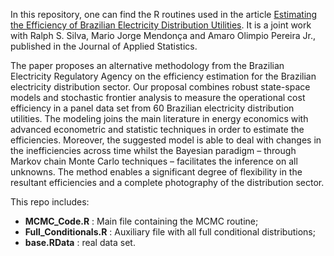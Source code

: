 In this repository, one can find the R routines used in the article [Estimating the Efficiency of Brazilian Electricity Distribution Utilities](https://doi.org/10.1080/02664763.2021.1890000). It is a joint work with Ralph S. Silva, Mario Jorge Mendonça and Amaro Olimpio Pereira Jr., published in the Journal of Applied Statistics.

The paper proposes an alternative methodology from the Brazilian Electricity Regulatory Agency on the efficiency estimation for the Brazilian electricity distribution sector. Our proposal combines robust state-space models and stochastic frontier analysis to measure the operational cost efficiency in a panel data set from 60 Brazilian electricity distribution utilities. The modeling joins the main literature in energy economics with advanced econometric and statistic techniques in order to estimate the efficiencies. Moreover, the suggested model is able to deal with changes in the inefficiencies across time whilst the Bayesian paradigm – through Markov chain Monte Carlo techniques – facilitates the inference on all unknowns. The method enables a significant degree of flexibility in the resultant efficiencies and a complete photography of the distribution sector.

This repo includes:

- **MCMC_Code.R** : Main file containing the MCMC routine; 
- **Full_Conditionals.R** : Auxiliary file with all full conditional distributions;
- **base.RData** : real data set.
